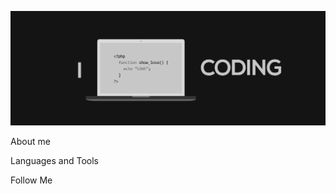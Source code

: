 ![Header](https://github.com/SG087/SG087/blob/main/assets/wallpaperflare-cropped.jpg)

About me

Languages and Tools

Follow Me